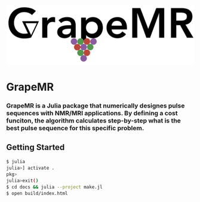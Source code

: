 ![Grape Logo](./docs/images/grape_logo.png)
# GrapeMR
### GrapeMR is a Julia package that numerically designes pulse sequences with NMR/MRI applications. By defining a cost funciton, the algorithm calculates step-by-step what is the best pulse sequence for this specific problem.


## Getting Started

```bash
$ julia
julia>] activate .
pkg>
julia>exit()
$ cd docs && julia --project make.jl
$ open build/index.html
```

